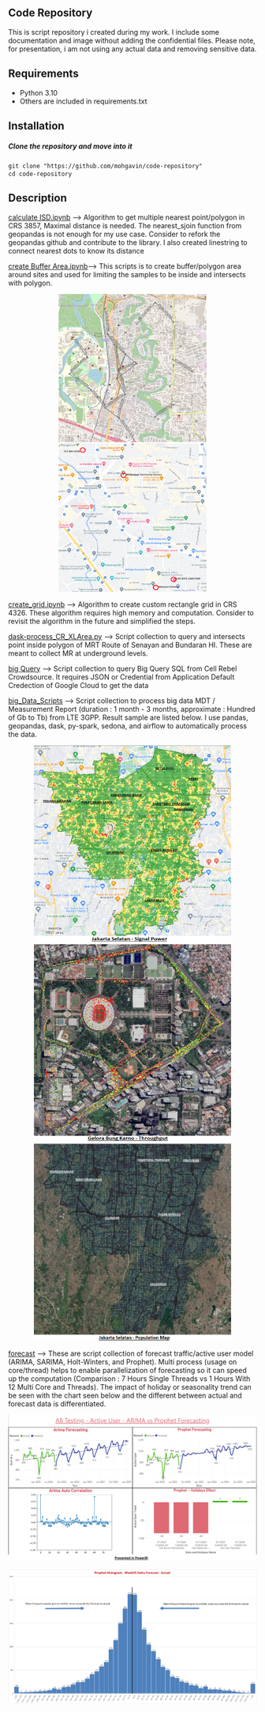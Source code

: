 <p align="justify">
  
##  Code Repository

This is script repository i created during my work. I include some documentation and image without adding the confidential files. 
Please note, for presentation, i am not using any actual data and removing sensitive data.  
## Requirements

* Python 3.10
* Others are included in requirements.txt
## Installation

##### Clone the repository and move into it
```
git clone "https://github.com/mohgavin/code-repository"
cd code-repository
```

## Description

[calculate ISD.ipynb](https://github.com/mohgavin/code-repository/blob/main/calculate%20ISD.ipynb) --> Algorithm to get multiple nearest point/polygon in CRS 3857, Maximal distance is needed. The nearest_sjoin function from geopandas is not enough for my use case. Consider to refork the geopandas github and contribute to the library. I also created linestring to connect nearest dots to know its distance

[create Buffer Area.ipynb](https://github.com/mohgavin/code-repository/blob/main/create%20Buffer%20Area.ipynb)--> This scripts is to create buffer/polygon area around sites and used for limiting the samples to be inside and intersects with polygon. 

<p align="center">
  <img src="https://github.com/mohgavin/code-repository/blob/main/picture/ISD%20-%20LineString.png" width="300" height="300">
  <img src="https://github.com/mohgavin/code-repository/blob/main/picture/inbuilding%20-%20polygon.png" width="300" height="300">
</p>

[create_grid.ipynb](https://github.com/mohgavin/code-repository/blob/main/create_grid.ipynb) --> Algorithm to create custom rectangle grid in CRS 4326. These algorithm requires high memory and computation. Consider to revisit the algorithm in the future and simplified the steps.

[dask-process_CR_XLArea.py](https://github.com/mohgavin/code-repository/blob/main/dask-process_CR_XLArea.py) --> Script collection to query and intersects point inside polygon of MRT Route of Senayan and Bundaran HI. These are meant to collect MR at underground levels. 

[big Query](https://github.com/mohgavin/code-repository/tree/main/bigquery) --> Script collection to query Big Query SQL from Cell Rebel Crowdsource. It requires JSON or Credential from Application Default Credection of Google Cloud to get the data

[big_Data_Scripts](https://github.com/mohgavin/code-repository/tree/main/big_data_scripts) --> Script collection to process big data MDT / Measurement Report (duration : 1 month - 3 months, approximate : Hundred of Gb to Tb)  from LTE 3GPP. Result sample are listed below. I use pandas, geopandas, dask, py-spark, sedona, and airflow to automatically process the data. 

<p align="center">
  <img src="https://github.com/mohgavin/code-repository/blob/main/picture/Jaksel%20-%20Signal%20Power.png" width="400" height="400">
  <img src="https://github.com/mohgavin/code-repository/blob/main/picture/GBK%20-%20Throughput%20Power.png" width="400" height="400">
  <img src="https://github.com/mohgavin/code-repository/blob/main/picture/Jaksel%20-%20Population%20Map.png" width="400" height="400">
</p>

[forecast](https://github.com/mohgavin/code-repository/tree/main/forecast) --> These are script collection of forecast traffic/active user model (ARIMA, SARIMA, Holt-Winters, and Prophet). Multi process (usage on core/thread) helps to enable parallelization of forecasting so it can speed up the computation (Comparison : 7 Hours Single Threads vs 1 Hours With 12 Multi Core and Threads). The impact of holiday or seasonality trend can be seen with the chart seen below and the different between actual and forecast data is differentiated. 

<p align="center">
  <img src="https://github.com/mohgavin/code-repository/blob/main/picture/AB%20Testing%20-%20ARIMA%20vs%20Prophet.png">
</p>

<p align="center">
  <img src="https://github.com/mohgavin/code-repository/blob/main/picture/Histogram%20-%20Week35%20Delta%20Forecast%20with%20Actual.png">
</p>



 </p>
